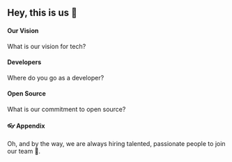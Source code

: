 ## Hey, this is us 👋

#### Our Vision

What is our vision for tech?

#### Developers

Where do you go as a developer?

#### Open Source

What is our commitment to open source?

#### 👓 Appendix

Oh, and by the way, we are always hiring talented, passionate people to join our team 🙌.
